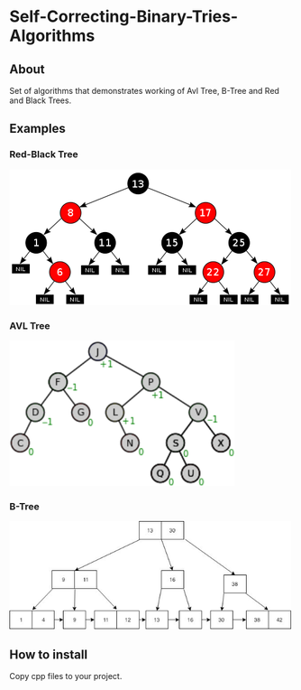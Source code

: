 # Self-Correcting-Binary-Tries-Algorithms

## About

Set of algorithms that demonstrates working of Avl Tree, B-Tree and Red and Black Trees.

## Examples

### Red-Black Tree
<img src = "examples/rbtree.png">
<br>

### AVL Tree
<img src = "examples/avltree.png" width = 400>
<br>

### B-Tree
<img src = "examples/btree.jpeg" width = 500>

<br>

## How to install

Copy cpp files to your project.
